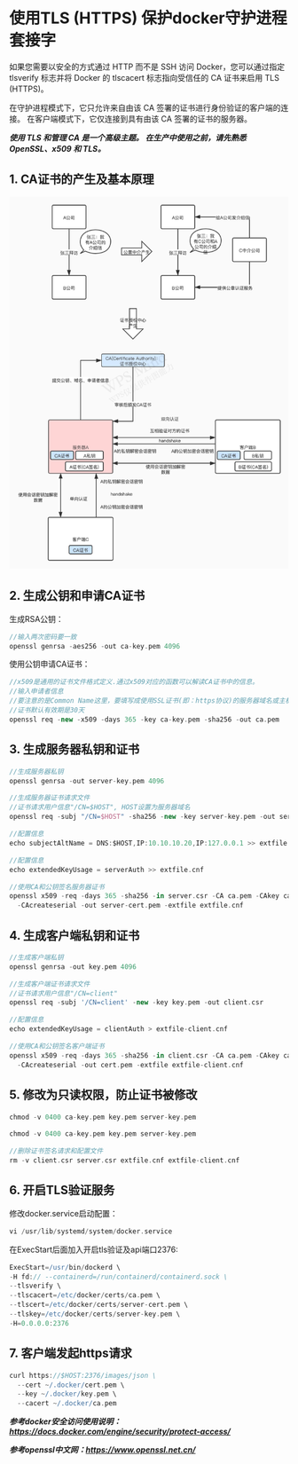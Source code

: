 # 使用TLS (HTTPS) 保护docker守护进程套接字

如果您需要以安全的方式通过 HTTP 而不是 SSH 访问 Docker，您可以通过指定 tlsverify 标志并将 Docker 的 tlscacert 标志指向受信任的 CA 证书来启用 TLS (HTTPS)。

在守护进程模式下，它只允许来自由该 CA 签署的证书进行身份验证的客户端的连接。 在客户端模式下，它仅连接到具有由该 CA 签署的证书的服务器。

***使用 TLS 和管理 CA 是一个高级主题。 在生产中使用之前，请先熟悉 OpenSSL、x509 和 TLS。***



## 1. CA证书的产生及基本原理

   ![CA证书的产生及基本原理](images/CA证书的产生及基本原理.jpg "CA证书的产生及基本原理")



## 2. 生成公钥和申请CA证书

   生成RSA公钥：

   ```groovy
   //输入两次密码要一致
   openssl genrsa -aes256 -out ca-key.pem 4096
   ```

   使用公钥申请CA证书：

   ```groovy
   //x509是通用的证书文件格式定义.通过x509对应的函数可以解读CA证书中的信息。
   //输入申请者信息
   //要注意的是Common Name这里，要填写成使用SSL证书(即：https协议)的服务器域名或主机名，否则浏览器会认为不安全。
   //证书默认有效期是30天
   openssl req -new -x509 -days 365 -key ca-key.pem -sha256 -out ca.pem
   ```

   

## 3. 生成服务器私钥和证书

   ```groovy
   //生成服务器私钥
   openssl genrsa -out server-key.pem 4096
   ```

   ```groovy
   //生成服务器证书请求文件
   //证书请求用户信息"/CN=$HOST", HOST设置为服务器域名
   openssl req -subj "/CN=$HOST" -sha256 -new -key server-key.pem -out server.csr
   ```

   ```groovy
   //配置信息
   echo subjectAltName = DNS:$HOST,IP:10.10.10.20,IP:127.0.0.1 >> extfile.cnf
   ```

   ```groovy
   //配置信息
   echo extendedKeyUsage = serverAuth >> extfile.cnf
   ```

   ```groovy
   //使用CA和公钥签名服务器证书
   openssl x509 -req -days 365 -sha256 -in server.csr -CA ca.pem -CAkey ca-key.pem \
     -CAcreateserial -out server-cert.pem -extfile extfile.cnf
   ```

   

## 4. 生成客户端私钥和证书

   ```groovy
   //生成客户端私钥
   openssl genrsa -out key.pem 4096
   ```

   ```groovy
   //生成客户端证书请求文件
   //证书请求用户信息"/CN=client"
   openssl req -subj '/CN=client' -new -key key.pem -out client.csr
   ```

   ```groovy
   //配置信息
   echo extendedKeyUsage = clientAuth > extfile-client.cnf
   ```

   ```groovy
   //使用CA和公钥签名客户端证书
   openssl x509 -req -days 365 -sha256 -in client.csr -CA ca.pem -CAkey ca-key.pem \
     -CAcreateserial -out cert.pem -extfile extfile-client.cnf
   ```

   

## 5. 修改为只读权限，防止证书被修改

   ```groovy
   chmod -v 0400 ca-key.pem key.pem server-key.pem
   ```

```groovy
chmod -v 0400 ca-key.pem key.pem server-key.pem
```

```groovy
//删除证书签名请求和配置文件
rm -v client.csr server.csr extfile.cnf extfile-client.cnf
```



## 6. 开启TLS验证服务

修改docker.service启动配置：

```groovy
vi /usr/lib/systemd/system/docker.service
```

在ExecStart后面加入开启tls验证及api端口2376:

```groovy
ExecStart=/usr/bin/dockerd \
-H fd:// --containerd=/run/containerd/containerd.sock \
--tlsverify \
--tlscacert=/etc/docker/certs/ca.pem \
--tlscert=/etc/docker/certs/server-cert.pem \
--tlskey=/etc/docker/certs/server-key.pem \
-H=0.0.0.0:2376
```



## 7. 客户端发起https请求

```groovy
curl https://$HOST:2376/images/json \
  --cert ~/.docker/cert.pem \
  --key ~/.docker/key.pem \
  --cacert ~/.docker/ca.pem
```



***参考docker安全访问使用说明：https://docs.docker.com/engine/security/protect-access/***

***参考openssl中文网：https://www.openssl.net.cn/***

